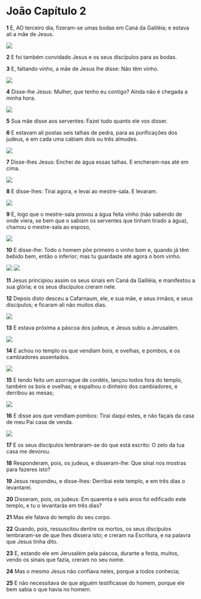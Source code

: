 # João Capítulo 2

**1** 	E, AO terceiro dia, fizeram-se umas bodas em Caná da Galiléia; e estava ali a mãe de Jesus.

![](../Images/SweetPublishing/43-2-1.jpg) 

**2** 	E foi também convidado Jesus e os seus discípulos para as bodas.

**3** 	E, faltando vinho, a mãe de Jesus lhe disse: Não têm vinho.

![](../Images/SweetPublishing/43-2-3.jpg) 

**4** 	Disse-lhe Jesus: Mulher, que tenho eu contigo? Ainda não é chegada a minha hora.

![](../Images/SweetPublishing/43-2-4.jpg) 

**5** 	Sua mãe disse aos serventes: Fazei tudo quanto ele vos disser.

**6** 	E estavam ali postas seis talhas de pedra, para as purificações dos judeus, e em cada uma cabiam dois ou três almudes.

![](../Images/SweetPublishing/43-2-5.jpg) 

**7** 	Disse-lhes Jesus: Enchei de água essas talhas. E encheram-nas até em cima.

![](../Images/SweetPublishing/43-2-6.jpg) 

**8** 	E disse-lhes: Tirai agora, e levai ao mestre-sala. E levaram.

![](../Images/SweetPublishing/43-2-7.jpg) 

**9** 	E, logo que o mestre-sala provou a água feita vinho (não sabendo de onde viera, se bem que o sabiam os serventes que tinham tirado a água), chamou o mestre-sala ao esposo,

![](../Images/SweetPublishing/43-2-8.jpg) 

**10** 	E disse-lhe: Todo o homem põe primeiro o vinho bom e, quando já têm bebido bem, então o inferior; mas tu guardaste até agora o bom vinho.

![](../Images/SweetPublishing/43-2-9.jpg) ![](../Images/SweetPublishing/43-2-10.jpg) 

**11** 	Jesus principiou assim os seus sinais em Caná da Galiléia, e manifestou a sua glória; e os seus discípulos creram nele.

**12** 	Depois disto desceu a Cafarnaum, ele, e sua mãe, e seus irmãos, e seus discípulos; e ficaram ali não muitos dias.

![](../Images/SweetPublishing/43-2-12.jpg) 

**13** 	E estava próxima a páscoa dos judeus, e Jesus subiu a Jerusalém.

![](../Images/SweetPublishing/43-2-11.jpg) 

**14** 	E achou no templo os que vendiam bois, e ovelhas, e pombos, e os cambiadores assentados.

![](../Images/SweetPublishing/40-21-7.jpg) 

**15** 	E tendo feito um azorrague de cordéis, lançou todos fora do templo, também os bois e ovelhas; e espalhou o dinheiro dos cambiadores, e derribou as mesas;

![](../Images/SweetPublishing/40-21-8.jpg) 

**16** 	E disse aos que vendiam pombos: Tirai daqui estes, e não façais da casa de meu Pai casa de venda.

![](../Images/SweetPublishing/40-21-9.jpg) 

**17** 	E os seus discípulos lembraram-se do que está escrito: O zelo da tua casa me devorou.

**18** 	Responderam, pois, os judeus, e disseram-lhe: Que sinal nos mostras para fazeres isto?

**19** 	Jesus respondeu, e disse-lhes: Derribai este templo, e em três dias o levantarei.

**20** 	Disseram, pois, os judeus: Em quarenta e seis anos foi edificado este templo, e tu o levantarás em três dias?

**21** 	Mas ele falava do templo do seu corpo.

**22** 	Quando, pois, ressuscitou dentre os mortos, os seus discípulos lembraram-se de que lhes dissera isto; e creram na Escritura, e na palavra que Jesus tinha dito.

**23** 	E, estando ele em Jerusalém pela páscoa, durante a festa, muitos, vendo os sinais que fazia, creram no seu nome.

**24** 	Mas o mesmo Jesus não confiava neles, porque a todos conhecia;

**25** 	E não necessitava de que alguém testificasse do homem, porque ele bem sabia o que havia no homem.

